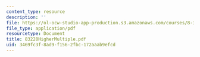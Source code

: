 ```yaml
---
content_type: resource
description: ''
file: https://ol-ocw-studio-app-production.s3.amazonaws.com/courses/8-322-quantum-theory-ii-spring-2003/3469fc3f8ad9f1562fbc172aaab9efcd_83228HigherMultiple.pdf
file_type: application/pdf
resourcetype: Document
title: 83228HigherMultiple.pdf
uid: 3469fc3f-8ad9-f156-2fbc-172aaab9efcd
---
```

